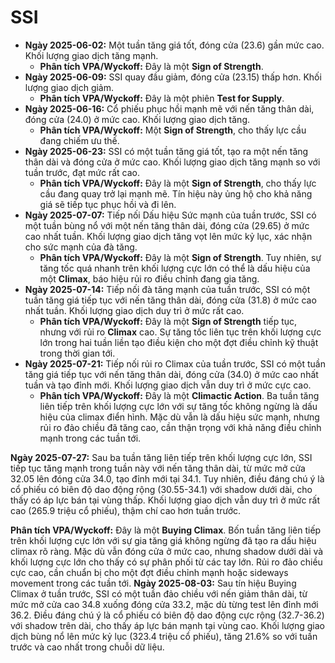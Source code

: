 # SSI

- **Ngày 2025-06-02:** Một tuần tăng giá tốt, đóng cửa (23.6) gần mức cao. Khối lượng giao dịch tăng mạnh.
    - **Phân tích VPA/Wyckoff:** Đây là một **Sign of Strength**.
- **Ngày 2025-06-09:** SSI quay đầu giảm, đóng cửa (23.15) thấp hơn. Khối lượng giao dịch giảm.
    - **Phân tích VPA/Wyckoff:** Đây là một phiên **Test for Supply**.
- **Ngày 2025-06-16:** Cổ phiếu phục hồi mạnh mẽ với nến tăng thân dài, đóng cửa (24.0) ở mức cao. Khối lượng giao dịch tăng.
    - **Phân tích VPA/Wyckoff:** Một **Sign of Strength**, cho thấy lực cầu đang chiếm ưu thế.
- **Ngày 2025-06-23:** SSI có một tuần tăng giá tốt, tạo ra một nến tăng thân dài và đóng cửa ở mức cao. Khối lượng giao dịch tăng mạnh so với tuần trước, đạt mức rất cao.
    - **Phân tích VPA/Wyckoff:** Đây là một **Sign of Strength**, cho thấy lực cầu đang quay trở lại mạnh mẽ. Tín hiệu này ủng hộ cho khả năng giá sẽ tiếp tục phục hồi và đi lên.
- **Ngày 2025-07-07:** Tiếp nối Dấu hiệu Sức mạnh của tuần trước, SSI có một tuần bùng nổ với một nến tăng thân dài, đóng cửa (29.65) ở mức cao nhất tuần. Khối lượng giao dịch tăng vọt lên mức kỷ lục, xác nhận cho sức mạnh của đà tăng.
    - **Phân tích VPA/Wyckoff:** Đây là một **Sign of Strength**. Tuy nhiên, sự tăng tốc quá nhanh trên khối lượng cực lớn có thể là dấu hiệu của một **Climax**, báo hiệu rủi ro điều chỉnh đang gia tăng.
- **Ngày 2025-07-14:** Tiếp nối đà tăng mạnh của tuần trước, SSI có một tuần tăng giá tiếp tục với nến tăng thân dài, đóng cửa (31.8) ở mức cao nhất tuần. Khối lượng giao dịch duy trì ở mức rất cao.
    - **Phân tích VPA/Wyckoff:** Đây là một **Sign of Strength** tiếp tục, nhưng với rủi ro **Climax** cao. Sự tăng tốc liên tục trên khối lượng cực lớn trong hai tuần liền tạo điều kiện cho một đợt điều chỉnh kỹ thuật trong thời gian tới.
- **Ngày 2025-07-21:** Tiếp nối rủi ro Climax của tuần trước, SSI có một tuần tăng giá tiếp tục với nến tăng thân dài, đóng cửa (34.0) ở mức cao nhất tuần và tạo đỉnh mới. Khối lượng giao dịch vẫn duy trì ở mức cực cao.
    - **Phân tích VPA/Wyckoff:** Đây là một **Climactic Action**. Ba tuần tăng liên tiếp trên khối lượng cực lớn với sự tăng tốc không ngừng là dấu hiệu của climax điển hình. Mặc dù vẫn là dấu hiệu sức mạnh, nhưng rủi ro đảo chiều đã tăng cao, cần thận trọng với khả năng điều chỉnh mạnh trong các tuần tới.


**Ngày 2025-07-27:** Sau ba tuần tăng liên tiếp trên khối lượng cực lớn, SSI tiếp tục tăng mạnh trong tuần này với nến tăng thân dài, từ mức mở cửa 32.05 lên đóng cửa 34.0, tạo đỉnh mới tại 34.1. Tuy nhiên, điều đáng chú ý là cổ phiếu có biên độ dao động rộng (30.55-34.1) với shadow dưới dài, cho thấy có áp lực bán tại vùng thấp. Khối lượng giao dịch vẫn duy trì ở mức rất cao (265.9 triệu cổ phiếu), thậm chí cao hơn tuần trước.

**Phân tích VPA/Wyckoff:** Đây là một **Buying Climax**. Bốn tuần tăng liên tiếp trên khối lượng cực lớn với sự gia tăng giá không ngừng đã tạo ra dấu hiệu climax rõ ràng. Mặc dù vẫn đóng cửa ở mức cao, nhưng shadow dưới dài và khối lượng cực lớn cho thấy có sự phân phối từ các tay lớn. Rủi ro đảo chiều cực cao, cần chuẩn bị cho một đợt điều chỉnh mạnh hoặc sideways movement trong các tuần tới.
**Ngày 2025-08-03:** Sau tín hiệu Buying Climax ở tuần trước, SSI có một tuần đảo chiều với nến giảm thân dài, từ mức mở cửa cao 34.8 xuống đóng cửa 33.2, mặc dù từng test lên đỉnh mới 36.2. Điều đáng chú ý là cổ phiếu có biên độ dao động cực rộng (32.7-36.2) với shadow trên dài, cho thấy áp lực bán mạnh tại vùng cao. Khối lượng giao dịch bùng nổ lên mức kỷ lục (323.4 triệu cổ phiếu), tăng 21.6% so với tuần trước và cao nhất trong chuỗi dữ liệu.
